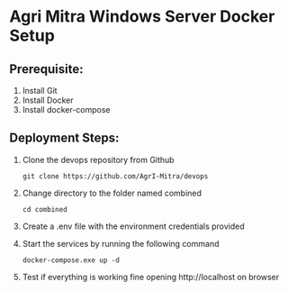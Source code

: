 # Agri Mitra Windows Server Docker Setup

## Prerequisite:

1. Install Git
2. Install Docker
3. Install docker-compose

## Deployment Steps:

1. Clone the devops repository from Github

    `git clone https://github.com/AgrI-Mitra/devops`

2. Change directory to the folder named combined
	
    `cd combined`

3. Create a .env file with the environment credentials provided

4. Start the services by running the following command
  
   `docker-compose.exe up -d`

7. Test if everything is working fine opening http://localhost on browser






